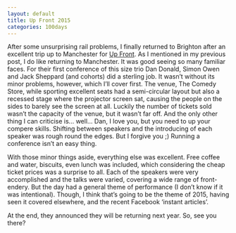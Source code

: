 ```yaml
---
layout: default
title: Up Front 2015
categories: 100days
---
```


After some unsurprising rail problems, I finally returned to Brighton after an excellent trip up to Manchester for [Up Front](http://upfrontconf.com/). As I mentioned in my previous post, I do like returning to Manchester. It was good seeing so many familiar faces. For their first conference of this size trio Dan Donald, Simon Owen and Jack Sheppard (and cohorts) did a sterling job. It wasn’t without its minor problems, however, which I’ll cover first. The venue, The Comedy Store, while sporting excellent seats had a semi-circular layout but also a recessed stage where the projector screen sat, causing the people on the sides to barely see the screen at all. Luckily the number of tickets sold wasn’t the capacity of the venue, but it wasn’t far off. And the only other thing I can criticise is... well... Dan, I love you, but you need to up your compere skills. Shifting between speakers and the introducing of each speaker was rough round the edges. But I forgive you ;) Running a conference isn’t an easy thing.

With those minor things aside, everything else was excellent. Free coffee and water, biscuits, even lunch was included, which considering the cheap ticket prices was a surprise to all. Each of the speakers were very accomplished and the talks were varied, covering a wide range of front-endery. But the day had a general theme of performance (I don’t know if it was intentional). Though, I think that’s going to be the theme of 2015, having seen it covered elsewhere, and the recent Facebook ‘instant articles’.

At the end, they announced they will be returning next year. So, see you there?
